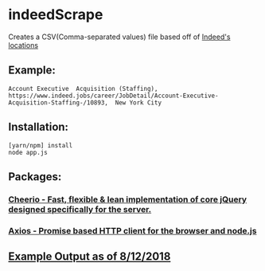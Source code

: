 # indeedScrape
Creates a CSV(Comma-separated values) file based off of [Indeed's locations](https://www.indeed.jobs/career/Home#locations)

## Example:
```
Account Executive  Acquisition (Staffing), https://www.indeed.jobs/career/JobDetail/Account-Executive-Acquisition-Staffing-/10893,  New York City
```

## Installation:
```
[yarn/npm] install
node app.js
```

## Packages:

### [Cheerio - Fast, flexible & lean implementation of core jQuery designed specifically for the server.](https://www.npmjs.com/package/cheerio)
### [Axios - Promise based HTTP client for the browser and node.js](https://www.npmjs.com/package/axios)

## [Example Output as of 8/12/2018](/exampleOutput.csv)
